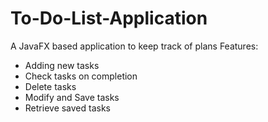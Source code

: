 # To-Do-List-Application
A JavaFX based application to keep track of plans
Features:
* Adding new tasks
* Check tasks on completion
* Delete tasks
* Modify and Save tasks
* Retrieve saved tasks
